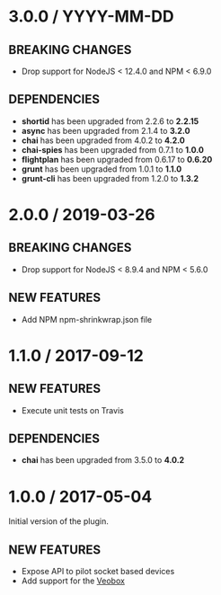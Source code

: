 # 3.0.0 / YYYY-MM-DD

## BREAKING CHANGES

- Drop support for NodeJS &lt; 12.4.0 and NPM &lt; 6.9.0

## DEPENDENCIES

- **shortid** has been upgraded from 2.2.6 to **2.2.15**
- **async** has been upgraded from 2.1.4 to **3.2.0**
- **chai** has been upgraded from 4.0.2 to **4.2.0**
- **chai-spies** has been upgraded from 0.7.1 to **1.0.0**
- **flightplan** has been upgraded from 0.6.17 to **0.6.20**
- **grunt** has been upgraded from 1.0.1 to **1.1.0**
- **grunt-cli** has been upgraded from 1.2.0 to **1.3.2**

# 2.0.0 / 2019-03-26

## BREAKING CHANGES

- Drop support for NodeJS &lt; 8.9.4 and NPM &lt; 5.6.0

## NEW FEATURES

- Add NPM npm-shrinkwrap.json file

# 1.1.0 / 2017-09-12

## NEW FEATURES

- Execute unit tests on Travis

## DEPENDENCIES

- **chai** has been upgraded from 3.5.0 to **4.0.2**

# 1.0.0 / 2017-05-04

Initial version of the plugin.

## NEW FEATURES

- Expose API to pilot socket based devices
- Add support for the [Veobox](http://www.veo-labs.com/veobox)
